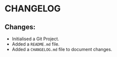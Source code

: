 # CHANGELOG

## Changes:

- Initialised a Git Project.
- Added a `README.md` file.
- Added a `CHANGELOG.md` file to document changes.
